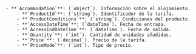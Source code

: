 ﻿    - **`Accommodation`**: (`object`). Información sobre el alojamiento.
        - **`ProductId`**: (`string`). Identificador de la tarifa.
        - **`ProductConditions`**: (`string`). Condiciones del producto.
        - **`AccessDateTime`**: (`dateTime`). Fecha de entrada.
        - **`AccessEndDateTime`**: (`dateTime`). Fecha de salida.
        - **`Quantity`**: (`int`). Cantidad de unidades añadidas.
        - **`Price`**: (`decimal`). Precio de la tarifa.
        - **`PriceMode`**: (`int`). Tipo de precio.